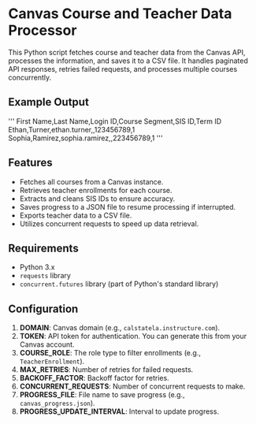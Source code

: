 # Canvas Course and Teacher Data Processor

This Python script fetches course and teacher data from the Canvas API, processes the information, and saves it to a CSV file. It handles paginated API responses, retries failed requests, and processes multiple courses concurrently.

## Example Output
'''
First Name,Last Name,Login ID,Course Segment,SIS ID,Term ID
Ethan,Turner,ethan.turner,,123456789,1
Sophia,Ramirez,sophia.ramirez,,223456789,1
'''

## Features

- Fetches all courses from a Canvas instance.
- Retrieves teacher enrollments for each course.
- Extracts and cleans SIS IDs to ensure accuracy.
- Saves progress to a JSON file to resume processing if interrupted.
- Exports teacher data to a CSV file.
- Utilizes concurrent requests to speed up data retrieval.

## Requirements

- Python 3.x
- `requests` library
- `concurrent.futures` library (part of Python's standard library)

## Configuration

1. **DOMAIN**: Canvas domain (e.g., `calstatela.instructure.com`).
2. **TOKEN**: API token for authentication. You can generate this from your Canvas account.
3. **COURSE_ROLE**: The role type to filter enrollments (e.g., `TeacherEnrollment`).
4. **MAX_RETRIES**: Number of retries for failed requests.
5. **BACKOFF_FACTOR**: Backoff factor for retries.
6. **CONCURRENT_REQUESTS**: Number of concurrent requests to make.
7. **PROGRESS_FILE**: File name to save progress (e.g., `canvas_progress.json`).
8. **PROGRESS_UPDATE_INTERVAL**: Interval to update progress.
